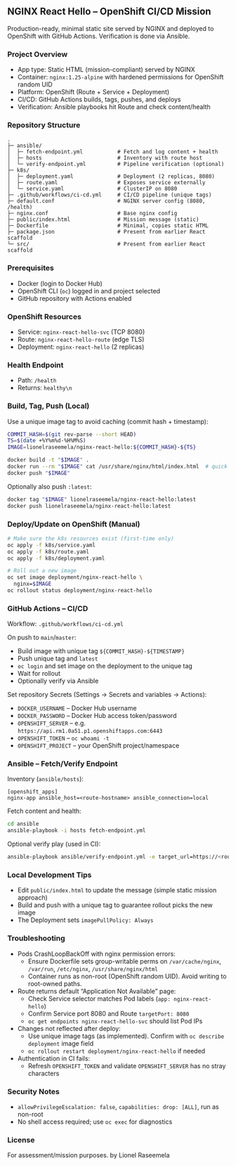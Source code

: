 ## NGINX React Hello – OpenShift CI/CD Mission

Production-ready, minimal static site served by NGINX and deployed to OpenShift with GitHub Actions. Verification is done via Ansible.

### Project Overview
- App type: Static HTML (mission-compliant) served by NGINX
- Container: `nginx:1.25-alpine` with hardened permissions for OpenShift random UID
- Platform: OpenShift (Route + Service + Deployment)
- CI/CD: GitHub Actions builds, tags, pushes, and deploys
- Verification: Ansible playbooks hit Route and check content/health

### Repository Structure
```
.
├─ ansible/
│  ├─ fetch-endpoint.yml           # Fetch and log content + health
│  ├─ hosts                        # Inventory with route host
│  └─ verify-endpoint.yml          # Pipeline verification (optional)
├─ k8s/
│  ├─ deployment.yaml              # Deployment (2 replicas, 8080)
│  ├─ route.yaml                   # Exposes service externally
│  └─ service.yaml                 # ClusterIP on 8080
├─ .github/workflows/ci-cd.yml     # CI/CD pipeline (unique tags)
├─ default.conf                    # NGINX server config (8080, /health)
├─ nginx.conf                      # Base nginx config
├─ public/index.html               # Mission message (static)
├─ Dockerfile                      # Minimal, copies static HTML
├─ package.json                    # Present from earlier React scaffold
└─ src/                            # Present from earlier React scaffold
```

### Prerequisites
- Docker (login to Docker Hub)
- OpenShift CLI (`oc`) logged in and project selected
- GitHub repository with Actions enabled

### OpenShift Resources
- Service: `nginx-react-hello-svc` (TCP 8080)
- Route: `nginx-react-hello-route` (edge TLS)
- Deployment: `nginx-react-hello` (2 replicas)

### Health Endpoint
- Path: `/health`
- Returns: `healthy\n`

### Build, Tag, Push (Local)
Use a unique image tag to avoid caching (commit hash + timestamp):
```bash
COMMIT_HASH=$(git rev-parse --short HEAD)
TS=$(date +%Y%m%d-%H%M%S)
IMAGE=lionelraseemela/nginx-react-hello:${COMMIT_HASH}-${TS}

docker build -t "$IMAGE" .
docker run --rm "$IMAGE" cat /usr/share/nginx/html/index.html  # quick check
docker push "$IMAGE"
```

Optionally also push `:latest`:
```bash
docker tag "$IMAGE" lionelraseemela/nginx-react-hello:latest
docker push lionelraseemela/nginx-react-hello:latest
```

### Deploy/Update on OpenShift (Manual)
```bash
# Make sure the k8s resources exist (first-time only)
oc apply -f k8s/service.yaml
oc apply -f k8s/route.yaml
oc apply -f k8s/deployment.yaml

# Roll out a new image
oc set image deployment/nginx-react-hello \
  nginx=$IMAGE
oc rollout status deployment/nginx-react-hello
```

### GitHub Actions – CI/CD
Workflow: `.github/workflows/ci-cd.yml`

On push to `main`/`master`:
- Build image with unique tag `${COMMIT_HASH}-${TIMESTAMP}`
- Push unique tag and `latest`
- `oc login` and set image on the deployment to the unique tag
- Wait for rollout
- Optionally verify via Ansible

Set repository Secrets (Settings → Secrets and variables → Actions):
- `DOCKER_USERNAME` – Docker Hub username
- `DOCKER_PASSWORD` – Docker Hub access token/password
- `OPENSHIFT_SERVER` – e.g. `https://api.rm1.0a51.p1.openshiftapps.com:6443`
- `OPENSHIFT_TOKEN` – `oc whoami -t`
- `OPENSHIFT_PROJECT` – your OpenShift project/namespace

### Ansible – Fetch/Verify Endpoint
Inventory (`ansible/hosts`):
```
[openshift_apps]
nginx-app ansible_host=<route-hostname> ansible_connection=local
```

Fetch content and health:
```bash
cd ansible
ansible-playbook -i hosts fetch-endpoint.yml
```

Optional verify play (used in CI):
```bash
ansible-playbook ansible/verify-endpoint.yml -e target_url=https://<route-hostname>
```

### Local Development Tips
- Edit `public/index.html` to update the message (simple static mission approach)
- Build and push with a unique tag to guarantee rollout picks the new image
- The Deployment sets `imagePullPolicy: Always`

### Troubleshooting
- Pods CrashLoopBackOff with nginx permission errors:
  - Ensure Dockerfile sets group-writable perms on `/var/cache/nginx`, `/var/run`, `/etc/nginx`, `/usr/share/nginx/html`
  - Container runs as non-root (OpenShift random UID). Avoid writing to root-owned paths.
- Route returns default “Application Not Available” page:
  - Check Service selector matches Pod labels (`app: nginx-react-hello`)
  - Confirm Service port 8080 and Route `targetPort: 8080`
  - `oc get endpoints nginx-react-hello-svc` should list Pod IPs
- Changes not reflected after deploy:
  - Use unique image tags (as implemented). Confirm with `oc describe deployment` image field
  - `oc rollout restart deployment/nginx-react-hello` if needed
- Authentication in CI fails:
  - Refresh `OPENSHIFT_TOKEN` and validate `OPENSHIFT_SERVER` has no stray characters

### Security Notes
- `allowPrivilegeEscalation: false`, `capabilities: drop: [ALL]`, run as non-root
- No shell access required; use `oc exec` for diagnostics

### License
For assessment/mission purposes. by Lionel Raseemela



